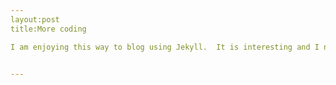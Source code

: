 ```yaml
---
layout:post
title:More coding 

I am enjoying this way to blog using Jekyll.  It is interesting and I need a bit of work to get the structure and organizaiton down.  Once that is figured out, I'm loving the speed and simplicity of static websites!


---
```

